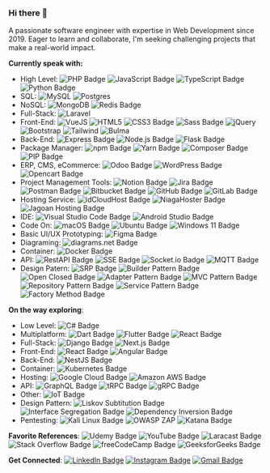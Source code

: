 ### Hi there 👋

A passionate software engineer with expertise in Web Development since 2019. Eager to learn and collaborate, I'm seeking challenging projects that make a real-world impact.

**Currently speak with:**
- High Level:
![PHP Badge](https://img.shields.io/badge/PHP-777BB4?logo=php&logoColor=fff&style=flat)
![JavaScript Badge](https://img.shields.io/badge/JavaScript-F7DF1E?logo=javascript&logoColor=000&style=flat)
![TypeScript Badge](https://img.shields.io/badge/TypeScript-3178C6?logo=typescript&logoColor=fff&style=flat)
![Python Badge](https://img.shields.io/badge/Python-3776AB?logo=python&logoColor=fff&style=flat)
- SQL:
![MySQL](https://img.shields.io/badge/MySQL-%2300f.svg?style=flat&logo=mysql&logoColor=white)
![Postgres](https://img.shields.io/badge/PostgreSQL-%23316192.svg?style=flat&logo=postgresql&logoColor=white)
- NoSQL:
![MongoDB](https://img.shields.io/badge/MongoDB-%234ea94b.svg?style=flat&logo=mongodb&logoColor=white)
![Redis Badge](https://img.shields.io/badge/Redis-DC382D?logo=redis&logoColor=fff&style=flat)
- Full-Stack:
![Laravel](https://img.shields.io/badge/Laravel-%23FF2D20.svg?style=flat&logo=laravel&logoColor=white)
- Front-End:
![VueJS](https://img.shields.io/badge/-Vue.js-4fc08d?style=flat&logo=vuedotjs&logoColor=white)
![HTML5](https://img.shields.io/badge/html5-%23E34F26.svg?style=flat&logo=html5&logoColor=white)
![CSS3 Badge](https://img.shields.io/badge/CSS3-1572B6?logo=css3&logoColor=fff&style=flat)
![Sass Badge](https://img.shields.io/badge/Sass-C69?logo=sass&logoColor=fff&style=flat)
![jQuery](https://img.shields.io/badge/jQuery-%230769AD.svg?style=flat&logo=jquery&logoColor=white)
![Bootstrap](https://img.shields.io/badge/Bootstrap-%23563D7C.svg?style=flat&logo=bootstrap&logoColor=white)
![Tailwind](https://img.shields.io/badge/tailwindcss-0F172A?&style=flat&logo=tailwindcss)
![Bulma](https://img.shields.io/badge/Bulma-00D1B2?logo=bulma&logoColor=fff&style=flat)
- Back-End:
![Express Badge](https://img.shields.io/badge/Express-000?logo=express&logoColor=fff&style=flat)
![Node.js Badge](https://img.shields.io/badge/Node.js-393?logo=nodedotjs&logoColor=fff&style=flat)
![Flask Badge](https://img.shields.io/badge/Flask-000?logo=flask&logoColor=fff&style=flat)
- Package Manager:
![npm Badge](https://img.shields.io/badge/npm-CB3837?logo=npm&logoColor=fff&style=flat)
![Yarn Badge](https://img.shields.io/badge/Yarn-2C8EBB?logo=yarn&logoColor=fff&style=flat)
![Composer Badge](https://img.shields.io/badge/Composer-885630?logo=composer&logoColor=fff&style=flat)
![PIP Badge](https://img.shields.io/badge/PIP-3776AB?logo=python&logoColor=fff&style=flat)
- ERP, CMS, eCommerce:
![Odoo Badge](https://img.shields.io/badge/Odoo-714B67?logo=odoo&logoColor=fff&style=flat)
![WordPress Badge](https://img.shields.io/badge/WordPress-21759B?logo=wordpress&logoColor=fff&style=flat)
![Opencart Badge](https://img.shields.io/badge/OpenCart-01afe8?logo=opencart&logoColor=fff&style=flat)
- Project Management Tools: 
![Notion Badge](https://img.shields.io/badge/Notion-000?logo=notion&logoColor=fff&style=flat)
![Jira Badge](https://img.shields.io/badge/Jira-0052CC?logo=jira&logoColor=fff&style=flat)
![Postman Badge](https://img.shields.io/badge/Postman-FF6C37?logo=postman&logoColor=fff&style=flat)
![Bitbucket Badge](https://img.shields.io/badge/Bitbucket-0052CC?logo=bitbucket&logoColor=fff&style=flat)
![GitHub Badge](https://img.shields.io/badge/GitHub-181717?logo=github&logoColor=fff&style=flat)
![GitLab Badge](https://img.shields.io/badge/GitLab-FC6D26?logo=gitlab&logoColor=fff&style=flat)
- Hosting Service:
![idCloudHost Badge](https://img.shields.io/badge/IDCloudHost-0693e3?logo=icloud&logoColor=fff&style=flat)
![NiagaHoster Badge](https://img.shields.io/badge/NiagaHoster-007dff?logo=icloud&logoColor=fff&style=flat)
![Jagoan Hosting Badge](https://img.shields.io/badge/Jagoan%20Hosting-e86e0b?&logo=icloud&logoColor=fff&style=flat)
- IDE:
![Visual Studio Code Badge](https://img.shields.io/badge/Visual%20Studio%20Code-007ACC?logo=visualstudiocode&logoColor=fff&style=flat)
![Android Studio Badge](https://img.shields.io/badge/Android%20Studio-3DDC84?logo=androidstudio&logoColor=fff&style=flat)
- Code On:
![macOS Badge](https://img.shields.io/badge/macOS-000?logo=macos&logoColor=fff&style=flat-square)
![Ubuntu Badge](https://img.shields.io/badge/Ubuntu-E95420?logo=ubuntu&logoColor=fff&style=flat)
![Windows 11 Badge](https://img.shields.io/badge/Windows%2011-0078D4?logo=windows11&logoColor=fff&style=flat)
- Basic UI/UX Prototyping:
![Figma Badge](https://img.shields.io/badge/Figma-F24E1E?logo=figma&logoColor=fff&style=flat)
- Diagraming:
![diagrams.net Badge](https://img.shields.io/badge/diagrams.net-F08705?logo=diagramsdotnet&logoColor=fff&style=flat)
- Container:
![Docker Badge](https://img.shields.io/badge/Docker-2496ED?logo=docker&logoColor=fff&style=flat)
- API:
![RestAPI Badge](https://img.shields.io/badge/Rest%20API-1997B5?style=flat)
![SSE Badge](https://img.shields.io/badge/Server%20Sent%20Event-B32821?style=flat)
![Socket.io Badge](https://img.shields.io/badge/Socket.io-010101?logo=socketdotio&logoColor=fff&style=flat)
![MQTT Badge](https://img.shields.io/badge/MQTT-606?logo=mqtt&logoColor=fff&style=flat)
- Design Patern:
![SRP Badge](https://img.shields.io/badge/Single%20Responsibilty%20Principle-EC7C26)
![Builder Pattern Badge](https://img.shields.io/badge/Builder%20Pattern-57A639)
![Open Closed Badge](https://img.shields.io/badge/Open%20Closed%20Principle-434750)
![Adapter Pattern Badge](https://img.shields.io/badge/Adapter%20Pattern-B32428)
![MVC Pattern Badge](https://img.shields.io/badge/MVC%20Pattern-20214F)
![Repository Pattern Badge](https://img.shields.io/badge/Repository%20Pattern-B44C43)
![Service Pattern Badge](https://img.shields.io/badge/Service%20Pattern-3F888F)
![Factory Method Badge](https://img.shields.io/badge/Factory%20Method-592321)

**On the way exploring**:
- Low Level:
![C# Badge](https://img.shields.io/badge/C%23-512BD4?logo=csharp&logoColor=fff&style=flat)
- Multiplatform:
![Dart Badge](https://img.shields.io/badge/Dart-0175C2?logo=dart&logoColor=fff&style=flat)
![Flutter Badge](https://img.shields.io/badge/Flutter-02569B?logo=flutter&logoColor=fff&style=flat)
![React Badge](https://img.shields.io/badge/React%20Native-0F172A?logo=react&logoColor=2496ED&style=flat)
- Full-Stack:
![Django Badge](https://img.shields.io/badge/Django-092E20?logo=django&logoColor=fff&style=flat)
![Next.js Badge](https://img.shields.io/badge/Next.js-000?logo=nextdotjs&logoColor=fff&style=flat)
- Front-End:
![React Badge](https://img.shields.io/badge/React-61DAFB?logo=react&logoColor=000&style=flat)
![Angular Badge](https://img.shields.io/badge/Angular-0F0F11?logo=angular&logoColor=fff&style=flat)
- Back-End:
![NestJS Badge](https://img.shields.io/badge/NestJS-E0234E?logo=nestjs&logoColor=fff&style=flat)
- Container:
![Kubernetes Badge](https://img.shields.io/badge/Kubernetes-326CE5?logo=kubernetes&logoColor=fff&style=flat)
- Hosting:
![Google Cloud Badge](https://img.shields.io/badge/Google%20Cloud-4285F4?logo=googlecloud&logoColor=fff&style=flat)
![Amazon AWS Badge](https://img.shields.io/badge/Amazon%20AWS-232F3E?logo=amazonaws&logoColor=fff&style=flat)
- API:
![GraphQL Badge](https://img.shields.io/badge/GraphQL-E10098?logo=graphql&logoColor=fff&style=flat)
![tRPC Badge](https://img.shields.io/badge/tRPC-2596BE?logo=trpc&logoColor=fff&style=flat)
![gRPC Badge](https://img.shields.io/badge/gRPC-E0234E?logo=grpc&logoColor=fff&style=flat)
- Other:
![IoT Badge](https://img.shields.io/badge/Internet%20of%20Things-606?style=flat)
- Design Pattern:
![Liskov Subtitution Badge](https://img.shields.io/badge/Liskov%20Subtitution-C6A664)
![Interface Segregation Badge](https://img.shields.io/badge/Interface%20Segregation-3B83BD)
![Dependency Inversion Badge](https://img.shields.io/badge/Dependency%20Inversion-79553D)
- Pentesting:
![Kali Linux Badge](https://img.shields.io/badge/Kali%20Linux-557C94?logo=kalilinux&logoColor=fff&style=flat)
![OWASP ZAP](https://img.shields.io/badge/ZAP-00549E?logo=zap&logoColor=fff&style=flat)
![Katana Badge](https://img.shields.io/badge/Katana-000?logo=katana&logoColor=fff&style=flat-square)

**Favorite References**:
![Udemy Badge](https://img.shields.io/badge/Udemy-A435F0?logo=udemy&logoColor=fff&style=flat)
![YouTube Badge](https://img.shields.io/badge/YouTube-F00?logo=youtube&logoColor=fff&style=flat)
![Laracast Badge](https://img.shields.io/badge/Laracast-151f32.svg?style=flat&logo=laravel&logoColor=white)
![Stack Overflow Badge](https://img.shields.io/badge/Stack%20Overflow-F58025?logo=stackoverflow&logoColor=fff&style=flat)
![freeCodeCamp Badge](https://img.shields.io/badge/freeCodeCamp-0A0A23?logo=freecodecamp&logoColor=fff&style=flat)
![GeeksforGeeks Badge](https://img.shields.io/badge/GeeksforGeeks-2F8D46?logo=geeksforgeeks&logoColor=fff&style=flat)


**Get Connected**:
[![LinkedIn Badge](https://img.shields.io/badge/LinkedIn-0A66C2?logo=linkedin&logoColor=fff&style=flat)](https://www.linkedin.com/in/alvin-ardiansyah-maulana-a579b0250/)
[![Instagram Badge](https://img.shields.io/badge/Instagram-E4405F?logo=instagram&logoColor=fff&style=flat)](https://www.instagram.com/gopin_418?igsh=NGZ0YnM2cHpjOGwz )
[![Gmail Badge](https://img.shields.io/badge/Gmail-EA4335?logo=gmail&logoColor=fff&style=flat)](mailto:alvinardiansyahmaulana@gmail.com)
